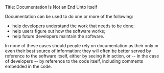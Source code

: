 Title: Documentation Is Not an End Unto Itself

Documentation can be used to do one or more of the following: 

* help developers understand the work that needs to be done;
* help users figure out how the software works;
* help future developers maintain the software. 

In none of these cases should people rely on documentation as their only or even their best source of information: they will often be better served by reference to the software itself, either by seeing it in action, or -- in the case of developers -- by reference to the code itself, including comments embedded in the code. 